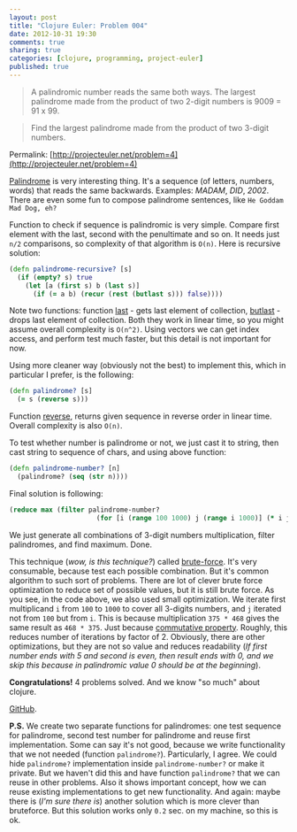 ```yaml
---
layout: post
title: "Clojure Euler: Problem 004"
date: 2012-10-31 19:30
comments: true
sharing: true
categories: [clojure, programming, project-euler]
published: true
---
```


> A palindromic number reads the same both ways. The largest palindrome made from the product of two 2-digit numbers is 9009 = 91 x 99.

> Find the largest palindrome made from the product of two 3-digit numbers.

Permalink: [http://projecteuler.net/problem=4](http://projecteuler.net/problem=4)

<!-- more -->

[Palindrome](http://en.wikipedia.org/wiki/Palindrome) is very interesting thing.
It's a sequence (of letters, numbers, words) that reads the same backwards. Examples: *MADAM*, *DID*, *2002*.
There are even some fun to compose palindrome sentences, like `He Goddam Mad Dog, eh?`

Function to check if sequence is palindromic is very simple.
Compare first element with the last, second with the penultimate and so on.
It needs just `n/2` comparisons, so complexity of that algorithm is `O(n)`. Here is recursive solution:

``` clojure
(defn palindrome-recursive? [s]
  (if (empty? s) true
    (let [a (first s) b (last s)]
      (if (= a b) (recur (rest (butlast s))) false))))
```

Note two functions: function [last](http://clojuredocs.org/clojure_core/clojure.core/last) - gets last element of collection,
[butlast](http://clojuredocs.org/clojure_core/clojure.core/butlast) - drops last element of collection.
Both they work in linear time, so you might assume overall complexity is `O(n^2)`.
Using vectors we can get index access, and perform test much faster, but this detail is not important for now.

Using more cleaner way (obviously not the best) to implement this, which in particular I prefer, is the following:

``` clojure
(defn palindrome? [s]
  (= s (reverse s)))
```

Function [reverse](http://clojuredocs.org/clojure_core/clojure.core/reverse), returns given sequence in reverse order in linear time.
Overall complexity is also `O(n)`.

To test whether number is palindrome or not, we just cast it to string, then cast string to sequence of chars, and using above function:

``` clojure
(defn palindrome-number? [n]
  (palindrome? (seq (str n))))
```

Final solution is following:

``` clojure
(reduce max (filter palindrome-number?
                      (for [i (range 100 1000) j (range i 1000)] (* i j))))
```

We just generate all combinations of 3-digit numbers multiplication, filter palindromes, and find maximum. Done.

This technique (*wow, is this technique?*) called [brute-force](http://en.wikipedia.org/wiki/Brute-force_search).
It's very consumable, because test each possible combination.
But it's common algorithm to such sort of problems.
There are lot of clever brute force optimization to reduce set of possible values, but it is still brute force.
As you see, in the code above, we also used small optimization.
We iterate first multiplicand `i` from `100` to `1000` to cover all 3-digits numbers, and `j` iterated not from `100` but from `i`.
This is because multiplication `375 * 468` gives the same result as `468 * 375`. Just because [commutative property](http://en.wikipedia.org/wiki/Commutative_property).
Roughly, this reduces number of iterations by factor of 2.
Obviously, there are other optimizations, but they are not so value and reduces readability
(*If first number ends with 5 and second is even, then result ends with 0, and we skip this because in palindromic value 0 should be at the beginning*).

**Congratulations!** 4 problems solved. And we know "so much" about clojure.

[GitHub](https://github.com/mishadoff/project-euler/blob/master/src/project_euler/problem004.clj).

**P.S.** We create two separate functions for palindromes: one test sequence for palindrome,
second test number for palindrome and reuse first implementation. Some can say it's not good,
because we write functionality that we not needed (function `palindrome?`).
Particularly, I agree. We could hide `palindrome?` implementation inside `palindrome-number?` or make it private.
But we haven't did this and have function `palindrome?` that we can reuse in other problems. Also it shows important concept,
how we can reuse existing implementations to get new functionality. And again: maybe there is (*I'm sure there is*) another solution
which is more clever than bruteforce. But this solution works only `0.2` sec. on my machine, so this is ok.
